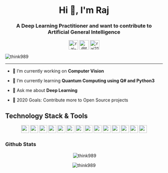 
<h1 align="center">Hi 👋, I'm Raj</h1>
<h3 align="center">A Deep Learning Practitioner and want to contribute to Artificial General Intelligence</h3>
<p align="center">
<a href="https://linkedin.com/in/raj-shah-312373112" target="blank"><img align="center" src="https://img.shields.io/badge/linkedin-%230077B5.svg?&style=for-the-badge&logo=linkedin&logoColor=black" alt="raj-shah-312373112" height="30"/></a>
<a href="https://medium.com/@think989" target="blank"><img align="center" src="https://img.shields.io/badge/medium-%2312100E.svg?&style=for-the-badge&logo=medium&logoColor=white" alt="@think989" height="30"/></a>
<a href="mailto:raj21101998@gmail.com?subject=Hello%20Raj,%20From%20Github" target="blank"><img align="center" src="https://img.shields.io/badge/gmail-%23D14836.svg?&style=for-the-badge&logo=gmail&logoColor=white" alt="raj21101998@gmail.com" height="30"/></a>
</p>

<p align="left"> <img src="https://komarev.com/ghpvc/?username=think989" alt="think989" /> </p>

---


- 🔭 I’m currently working on **Computer Vision**

- 🌱 I’m currently learning **Quantum Computing using Q# and Python3**

- 💬 Ask me about **Deep Learning**

- 🥅 2020 Goals: Contribute more to Open Source projects

## Technology Stack & Tools
<p align="center"><img src="https://img.shields.io/badge/python%20-%2314354C.svg?&style=for-the-badge&logo=python&logoColor=white" height="25"/> <img src="https://img.shields.io/badge/PyTorch%20-%23EE4C2C.svg?&style=for-the-badge&logo=PyTorch&logoColor=white" height="25"/>  <img src="https://img.shields.io/badge/Jupyter%20-%23F37626.svg?&style=for-the-badge&logo=Jupyter&logoColor=white" height="25"/> <img src="https://img.shields.io/badge/git%20-%23F05033.svg?&style=for-the-badge&logo=git&logoColor=white" height="25"/> <img src="https://img.shields.io/badge/github%20-%23121011.svg?&style=for-the-badge&logo=github&logoColor=white" height="25"/> <img src="https://img.shields.io/badge/html5%20-%23E34F26.svg?&style=for-the-badge&logo=html5&logoColor=white" height="25"/> <img src="https://img.shields.io/badge/css3%20-%231572B6.svg?&style=for-the-badge&logo=css3&logoColor=white" height="25"/> <img src="https://img.shields.io/badge/react%20-%2320232a.svg?&style=for-the-badge&logo=react&logoColor=%2361DAFB" height="25"/> <img src="https://img.shields.io/badge/bootstrap%20-%23563D7C.svg?&style=for-the-badge&logo=bootstrap&logoColor=white" height="25"/> <img src="https://img.shields.io/badge/Editor-VSCode-blue?style=for-the-badge&logo=visual-studio-code&logoColor=blue" height="25"/> <img src="https://img.shields.io/badge/OPENCV-orange?style=for-the-badge" height="25"/> <img src="https://img.shields.io/badge/Annotation%20Tool-CVAT-black?style=for-the-badge" height="25"/> <img src="https://img.shields.io/badge/OPTIMIZATION%20TOOL-OPENVINO-red?style=for-the-badge" height="25"/> <img src="https://img.shields.io/badge/BLENDER-yellow?style=for-the-badge&logo=blender&logoColor=black" height="25"/>

### Github Stats
<p align="center">&nbsp;<img align="center" src="https://github-readme-stats.think989.vercel.app
/api?username=think989&show_icons=true&theme=highcontrast" alt="think989" /></p>

<p align="center"><img align="center" src="https://github-readme-stats.think989.vercel.app
/api/top-langs/?username=think989&layout=compact&hide=html&theme=cobalt" alt="think989" /></p>
